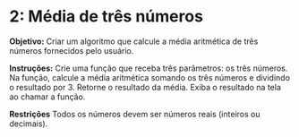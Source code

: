 # 2: Média de três números
**Objetivo:**
Criar um algoritmo que calcule a média aritmética de três números fornecidos pelo usuário.

**Instruções:**
Crie uma função que receba três parâmetros: os três números.
Na função, calcule a média aritmética somando os três números e dividindo o resultado por 3.
Retorne o resultado da média.
Exiba o resultado na tela ao chamar a função.

**Restrições**
Todos os números devem ser números reais (inteiros ou decimais).